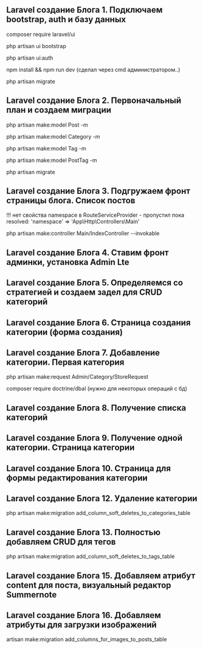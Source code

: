 ## Laravel создание Блога 1. Подключаем bootstrap, auth и базу данных
composer require laravel/ui

php artisan ui bootstrap

php artisan ui:auth

npm install && npm run dev (сделал через cmd администратором..)

php artisan migrate

## Laravel создание Блога 2. Первоначальный план и создаем миграции

php artisan make:model Post -m

php artisan make:model Category -m

php artisan make:model Tag -m

php artisan make:model PostTag -m

php artisan migrate

## Laravel создание Блога 3. Подгружаем фронт страницы блога. Список постов

!!! нет свойства namespace в RouteServiceProvider - пропустил пока<br>resolved: 'namespace' => 'App\Http\Controllers\Main'

php artisan make:controller Main/IndexController --invokable

## Laravel создание Блога 4. Ставим фронт админки, установка Admin Lte

## Laravel создание Блога 5. Определяемся со стратегией и создаем задел для CRUD категорий

## Laravel создание Блога 6. Страница создания категории (форма создания)

## Laravel создание Блога 7. Добавление категории. Первая категория

php artisan make:request Admin/Category/StoreRequest

composer require doctrine/dbal (нужно для некоторых операций с бд)

## Laravel создание Блога 8. Получение списка категорий

## Laravel создание Блога 9. Получение одной категории. Страница категории

## Laravel создание Блога 10. Страница для формы редактирования категории

## Laravel создание Блога 12. Удаление категории

php artisan make:migration add_column_soft_deletes_to_categories_table

## Laravel создание Блога 13. Полностью добавляем CRUD для тегов

php artisan make:migration add_column_soft_deletes_to_tags_table

## Laravel создание Блога 15. Добавляем атрибут content для поста, визуальный редактор Summernote

## Laravel создание Блога 16. Добавляем атрибуты для загрузки изображений

artisan make:migration add_columns_for_images_to_posts_table


